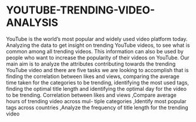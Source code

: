 # YOUTUBE-TRENDING-VIDEO-ANALYSIS

YouTube is the world’s most popular and widely used video platform today.
Analyzing the data to get insight on trending YouTube videos, to see what is common among all trending videos. 
This information can also be used by people who want to increase the popularity of their videos on YouTube.
Our main aim is to analyze the attributes contributing towards the trending YouTube video and there are five tasks we are looking to accomplish that is finding the correlation between likes and views, comparing the average time taken for the categories to be trending, identifying the most used tags, finding the optimal title length and identifying the optimal day for the video to be trending.
Correlation between likes and views ,Compare average hours of trending video across mul- tiple categories ,Identify most popular tags across countries ,Analyze the frequency of title length for the trending video
